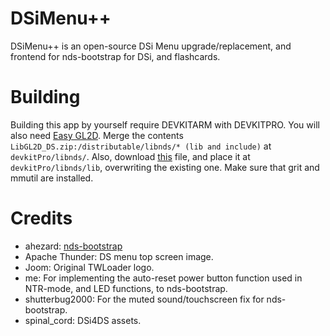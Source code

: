 # DSiMenu++
DSiMenu++ is an open-source DSi Menu upgrade/replacement, and frontend for nds-bootstrap for DSi, and flashcards.

# Building
Building this app by yourself require DEVKITARM with DEVKITPRO. You will also need [Easy GL2D](https://www.odrive.com/s/eb3e676a-be1b-4a18-bc7d-67f25c80eb42-5917ab0b). Merge the contents `LibGL2D_DS.zip:/distributable/libnds/* (lib and include)` at `devkitPro/libnds/`. Also, download [this](https://www.odrive.com/s/895059a5-673c-4b3c-b3dd-8dbf0cbd8c6f-5af9d7f4) file, and place it at `devkitPro/libnds/lib`, overwriting the existing one.
Make sure that grit and mmutil are installed.

# Credits

- ahezard: [nds-bootstrap](https://github.com/ahezard/nds-bootstrap)
- Apache Thunder: DS menu top screen image.
- Joom: Original TWLoader logo.
- me: For implementing the auto-reset power button function used in NTR-mode, and LED functions, to nds-bootstrap.
- shutterbug2000: For the muted sound/touchscreen fix for nds-bootstrap.
- spinal_cord: DSi4DS assets.
